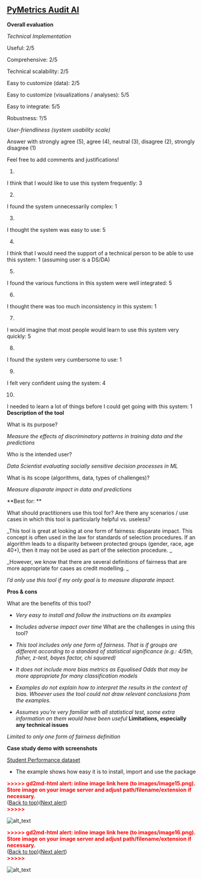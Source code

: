 ## **[PyMetrics Audit AI](https://github.com/pymetrics/audit-ai)**

**Overall evaluation**

_Technical Implementation_

Useful: 2/5

Comprehensive: 2/5

Technical scalability: 2/5

Easy to customize (data): 2/5

Easy to customize (visualizations / analyses): 5/5

Easy to integrate: 5/5

Robustness: ?/5

_User-friendliness (system usability scale)_

Answer with strongly agree (5), agree (4), neutral (3), disagree (2), strongly disagree (1)

Feel free to add comments and justifications!

1.

I think that I would like to use this system frequently: 3

2.

I found the system unnecessarily complex: 1

3.

I thought the system was easy to use: 5

4.

I think that I would need the support of a technical person to be able to use this system: 1 (assuming user is a DS/DA)

5.

I found the various functions in this system were well integrated: 5

6.

I thought there was too much inconsistency in this system: 1

7.

I would imagine that most people would learn to use this system very quickly: 5

8.

I found the system very cumbersome to use: 1

9.

I felt very confident using the system: 4

10.

I needed to learn a lot of things before I could get going with this system: 1
**Description of the tool**

What is its purpose?

_Measure the effects of discriminatory patterns in training data and the predictions_

Who is the intended user?

_Data Scientist evaluating socially sensitive decision processes in ML_

What is its scope (algorithms, data, types of challenges)?

_Measure disparate impact in data and predictions_

**Best for: **

What should practitioners use this tool for? Are there any scenarios / use cases in which this tool is particularly helpful vs. useless?

_This tool is great at looking at one form of fairness: disparate impact. This concept is often used in the law for standards of selection procedures. If an algorithm leads to a disparity between protected groups (gender, race, age 40+), then it may not be used as part of the selection procedure.
_

_However, we know that there are several definitions of fairness that are more appropriate for cases as credit modelling. _

_I’d only use this tool if my only goal is to measure disparate impact._

**Pros & cons**

What are the benefits of this tool?

- _Very easy to install and follow the instructions on its examples_

- _Includes adverse impact over time_
  What are the challenges in using this tool?

- _This tool includes only one form of fairness. That is if groups are different according to a standard of statistical significance (e.g.: 4/5th, fisher, z-test, bayes factor, chi squared)_

- _It does not include more bias metrics as Equalised Odds that may be more appropriate for many classification models_

- _Examples do not explain how to interpret the results in the context of bias. Whoever uses the tool could not draw relevant conclusions from the examples._

- _Assumes you’re very familiar with all statistical test, some extra information on them would have been useful_
  **Limitations, especially any technical issues**

_Limited to only one form of fairness definition_

**Case study demo with screenshots**

[Student Performance dataset](https://github.com/pymetrics/audit-ai/blob/master/examples/StudentPerformanceData_BiasCheck.ipynb)

- The example shows how easy it is to install, import and use the package

<p id="gdcalert15" ><span style="color: red; font-weight: bold">>>>>>  gd2md-html alert: inline image link here (to images/image15.png). Store image on your image server and adjust path/filename/extension if necessary. </span><br>(<a href="#">Back to top</a>)(<a href="#gdcalert16">Next alert</a>)<br><span style="color: red; font-weight: bold">>>>>> </span></p>

![alt_text](images/image15.png "image_tooltip")

<p id="gdcalert16" ><span style="color: red; font-weight: bold">>>>>>  gd2md-html alert: inline image link here (to images/image16.png). Store image on your image server and adjust path/filename/extension if necessary. </span><br>(<a href="#">Back to top</a>)(<a href="#gdcalert17">Next alert</a>)<br><span style="color: red; font-weight: bold">>>>>> </span></p>

![alt_text](images/image16.png "image_tooltip")
